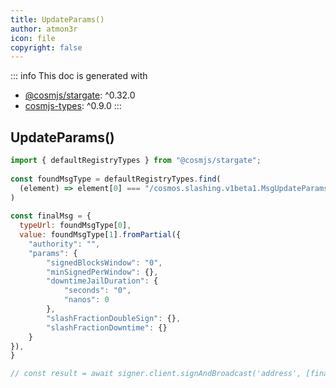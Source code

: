 ```yaml
---
title: UpdateParams()
author: atmon3r
icon: file
copyright: false
---
```


::: info
This doc is generated with 
- [@cosmjs/stargate](https://www.npmjs.com/package/@cosmjs/stargate): ^0.32.0
- [cosmjs-types](https://www.npmjs.com/package/cosmjs-types): ^0.9.0
:::
  
## UpdateParams()
 
```js
import { defaultRegistryTypes } from "@cosmjs/stargate";
 
const foundMsgType = defaultRegistryTypes.find(
  (element) => element[0] === "/cosmos.slashing.v1beta1.MsgUpdateParams"
)
  
const finalMsg = {
  typeUrl: foundMsgType[0],
  value: foundMsgType[1].fromPartial({
    "authority": "",
    "params": {
        "signedBlocksWindow": "0",
        "minSignedPerWindow": {},
        "downtimeJailDuration": {
            "seconds": "0",
            "nanos": 0
        },
        "slashFractionDoubleSign": {},
        "slashFractionDowntime": {}
    }
}),
}

// const result = await signer.client.signAndBroadcast('address', [finalMsg], "auto", "")
 
```
   
